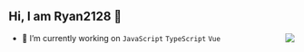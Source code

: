 ## Hi, I am Ryan2128 👋
<!--
**Ryan2128/Ryan2128** is a ✨ _special_ ✨ repository because its `README.md` (this file) appears on your GitHub profile.

Here are some ideas to get you started:

- 🔭 I’m currently working on ...
- 🌱 I’m currently learning ...
- 👯 I’m looking to collaborate on ...
- 🤔 I’m looking for help with ...
- 💬 Ask me about ...
- 📫 How to reach me: ...
- 😄 Pronouns: ...
- ⚡ Fun fact: ...
-->

<img align="right" src="https://github-readme-stats.vercel.app/api?username=Ryan2128&theme=default&show_icons=true&bg_color=30,e96443,904e95&title_color=fff&text_color=fff&icon_color=ffffff&include_all_commits=true)](https://github.com/anuraghazra/github-readme-stats"/>

- 🔭 I’m currently working on `JavaScript` `TypeScript` `Vue`
